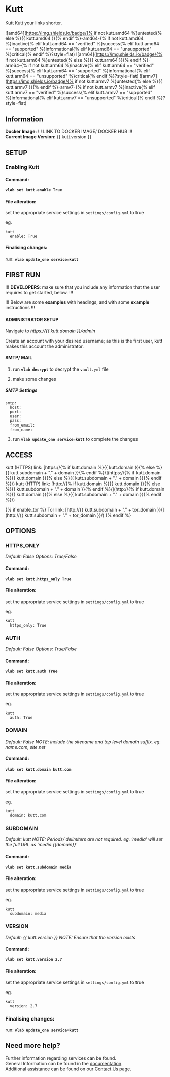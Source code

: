 # Kutt

[Kutt](https://kutt.it) Kutt your links shorter.

![amd64](https://img.shields.io/badge/{% if not kutt.amd64 %}untested{% else %}{{ kutt.amd64 }}{% endif %}-amd64-{% if not kutt.amd64 %}inactive{% elif kutt.amd64 == "verified" %}success{% elif kutt.amd64 == "supported" %}informational{% elif kutt.amd64 == "unsupported" %}critical{% endif %}?style=flat)
![arm64](https://img.shields.io/badge/{% if not kutt.arm64 %}untested{% else %}{{ kutt.arm64 }}{% endif %}-arm64-{% if not kutt.arm64 %}inactive{% elif kutt.arm64 == "verified" %}success{% elif kutt.arm64 == "supported" %}informational{% elif kutt.arm64 == "unsupported" %}critical{% endif %}?style=flat)
![armv7](https://img.shields.io/badge/{% if not kutt.armv7 %}untested{% else %}{{ kutt.armv7 }}{% endif %}-armv7-{% if not kutt.armv7 %}inactive{% elif kutt.armv7 == "verified" %}success{% elif kutt.armv7 == "supported" %}informational{% elif kutt.armv7 == "unsupported" %}critical{% endif %}?style=flat)

## Information


**Docker Image:** !!! LINK TO DOCKER IMAGE/ DOCKER HUB !!!  
**Current Image Version:** {{ kutt.version }}

## SETUP

### Enabling Kutt

#### Command:

**`vlab set kutt.enable True`**

#### File alteration:

set the appropriate service settings in `settings/config.yml` to true

eg.
```
kutt
  enable: True
```

#### Finalising changes:

run: **`vlab update_one service=kutt`**

## FIRST RUN

!!! **DEVELOPERS**: make sure that you include any information that the user requires to get started, below. !!!

!!! Below are some **examples** with headings, and with some **example** instructions !!!

#### ADMINISTRATOR SETUP

Navigate to *https://{{ kutt.domain }}/admin*

Create an account with your desired username; as this is the first user, kutt makes this account the administrator.

#### SMTP/ MAIL

1. run **`vlab decrypt`** to decrypt the `vault.yml` file

2. make some changes


##### SMTP Settings
```
smtp:
  host:
  port:
  user:
  pass:
  from_email:
  from_name:
```

3. run **`vlab update_one service=kutt`** to complete the changes


## ACCESS

kutt (HTTPS) link: [https://{% if kutt.domain %}{{ kutt.domain }}{% else %}{{ kutt.subdomain + "." + domain }}{% endif %}/](https://{% if kutt.domain %}{{ kutt.domain }}{% else %}{{ kutt.subdomain + "." + domain }}{% endif %}/)
kutt (HTTP) link: [http://{% if kutt.domain %}{{ kutt.domain }}{% else %}{{ kutt.subdomain + "." + domain }}{% endif %}/](http://{% if kutt.domain %}{{ kutt.domain }}{% else %}{{ kutt.subdomain + "." + domain }}{% endif %}/)

{% if enable_tor %}
Tor link: [http://{{ kutt.subdomain + "." + tor_domain }}/](http://{{ kutt.subdomain + "." + tor_domain }}/)
{% endif %}

## OPTIONS

### HTTPS_ONLY
*Default: False*
*Options: True/False*

#### Command:

**`vlab set kutt.https_only True`**

#### File alteration:

set the appropriate service settings in `settings/config.yml` to true

eg.
```
kutt
  https_only: True
```

### AUTH
*Default: False*
*Options: True/False*

#### Command:

**`vlab set kutt.auth True`**

#### File alteration:

set the appropriate service settings in `settings/config.yml` to true

eg.
```
kutt
  auth: True
```

### DOMAIN
*Default: False*
*NOTE: include the sitename and top level domain suffix. eg. name.com, site.net*

#### Command:

**`vlab set kutt.domain kutt.com`**

#### File alteration:

set the appropriate service settings in `settings/config.yml` to true

eg.
```
kutt
  domain: kutt.com
```

### SUBDOMAIN
*Default: kutt*
*NOTE: Periods/ delimiters are not required. eg. 'media' will set the full URL as 'media.{{domain}}'*

#### Command:

**`vlab set kutt.subdomain media`**

#### File alteration:

set the appropriate service settings in `settings/config.yml` to true

eg.
```
kutt
  subdomain: media
```

### VERSION
*Default: {{  kutt.version  }}*
*NOTE: Ensure that the version exists*

#### Command:

**`vlab set kutt.version 2.7`**

#### File alteration:

set the appropriate service settings in `settings/config.yml` to true

eg.
```
kutt
  version: 2.7
```

### Finalising changes:

run: **`vlab update_one service=kutt`**

## Need more help?
Further information regarding services can be found. \
General Information can be found in the [documentation](https://vivumlab.com/docs). \
Additional assistance can be found on our [Contact Us](https://vivumlab.com/docs/contact) page.
